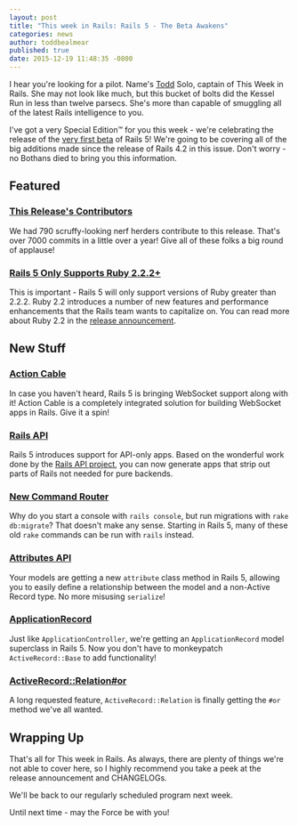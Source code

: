 ```yaml
---
layout: post
title: "This week in Rails: Rails 5 - The Beta Awakens"
categories: news
author: toddbealmear
published: true
date: 2015-12-19 11:48:35 -0800
---
```


I hear you're looking for a pilot. Name's [Todd](https://twitter.com/toddbealmear) Solo, captain of This Week in Rails. She may not look like much, but this bucket of bolts did the Kessel Run in less than twelve parsecs. She's more than capable of smuggling all of the latest Rails intelligence to you.

I've got a very Special Edition™ for you this week - we're celebrating the release of the [very first beta](https://rubyonrails.org/2015/12/18/Rails-5-0-beta1) of Rails 5! We're going to be covering all of the big additions made since the release of Rails 4.2 in this issue. Don't worry - no Bothans died to bring you this information.

## Featured

### [This Release's Contributors](http://contributors.rubyonrails.org/edge/contributors)

We had 790 scruffy-looking nerf herders contribute to this release. That's over 7000 commits in a little over a year! Give all of these folks a big round of applause!

### [Rails 5 Only Supports Ruby 2.2.2+](https://github.com/rails/rails/commit/32f7491808d2c4e097ed7b3ee875e4d1cea8c442#diff-73ac7236f7a8247a9cd61d338ef49cda)

This is important - Rails 5 will only support versions of Ruby greater than 2.2.2. Ruby 2.2 introduces a number of new features and performance enhancements that the Rails team wants to capitalize on. You can read more about Ruby 2.2 in the [release announcement](https://www.ruby-lang.org/en/news/2014/12/25/ruby-2-2-0-released).

## New Stuff

### [Action Cable](https://github.com/rails/rails/tree/master/actioncable)

In case you haven't heard, Rails 5 is bringing WebSocket support along with it! Action Cable is a completely integrated solution for building WebSocket apps in Rails. Give it a spin!

### [Rails API](https://github.com/rails/rails/pull/19832)

Rails 5 introduces support for API-only apps. Based on the wonderful work done by the [Rails API project](https://github.com/rails-api/rails-api), you can now generate apps that strip out parts of Rails not needed for pure backends.

### [New Command Router](https://github.com/rails/rails/issues/18878)

Why do you start a console with `rails console`, but run migrations with `rake db:migrate`? That doesn't make any sense. Starting in Rails 5, many of these old `rake` commands can be run with `rails` instead.

### [Attributes API](https://github.com/rails/rails/blob/8c752c7ac739d5a86d4136ab1e9d0142c4041e58/activerecord/lib/active_record/attributes.rb)

Your models are getting a new `attribute` class method in Rails 5, allowing you to easily define a relationship between the model and a non-Active Record type. No more misusing `serialize`!

### [ApplicationRecord](https://github.com/rails/rails/pull/22567)

Just like `ApplicationController`, we're getting an `ApplicationRecord` model superclass in Rails 5. Now you don't have to monkeypatch `ActiveRecord::Base` to add functionality!

### [ActiveRecord::Relation#or](https://github.com/rails/rails/pull/16052)

A long requested feature, `ActiveRecord::Relation` is finally getting the `#or` method we've all wanted.

## Wrapping Up

That's all for This week in Rails. As always, there are plenty of things we're not able to cover here, so I highly recommend you take a peek at the release announcement and CHANGELOGs.

We'll be back to our regularly scheduled program next week.

Until next time - may the Force be with you!

